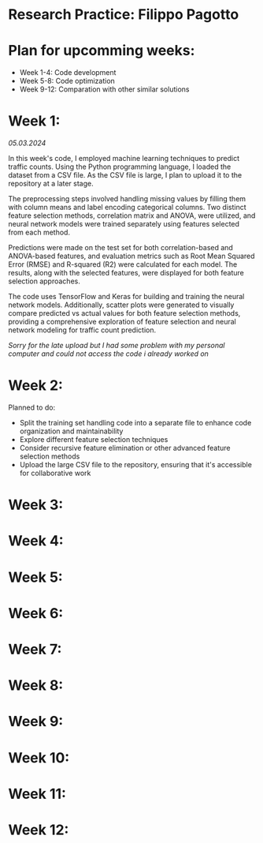 # Research Practice: Filippo Pagotto

# Plan for upcomming weeks:
* Week 1-4: Code development
* Week 5-8: Code optimization
* Week 9-12: Comparation with other similar solutions

# Week 1:
*05.03.2024*

In this week's code, I employed machine learning techniques to predict traffic counts. Using the Python programming language, I loaded the dataset from a CSV file. As the CSV file is large, I plan to upload it to the repository at a later stage.

The preprocessing steps involved handling missing values by filling them with column means and label encoding categorical columns. Two distinct feature selection methods, correlation matrix and ANOVA, were utilized, and neural network models were trained separately using features selected from each method.

Predictions were made on the test set for both correlation-based and ANOVA-based features, and evaluation metrics such as Root Mean Squared Error (RMSE) and R-squared (R2) were calculated for each model. The results, along with the selected features, were displayed for both feature selection approaches.

The code uses TensorFlow and Keras for building and training the neural network models. Additionally, scatter plots were generated to visually compare predicted vs actual values for both feature selection methods, providing a comprehensive exploration of feature selection and neural network modeling for traffic count prediction.

*Sorry for the late upload but I had some problem with my personal computer and could not access the code i already worked on*

# Week 2:

Planned to do:
- Split the training set handling code into a separate file to enhance code organization and maintainability
- Explore different feature selection techniques
- Consider recursive feature elimination or other advanced feature selection methods
- Upload the large CSV file to the repository, ensuring that it's accessible for collaborative work

# Week 3:

# Week 4:

# Week 5:

# Week 6:

# Week 7:

# Week 8:

# Week 9:

# Week 10:

# Week 11:

# Week 12:
